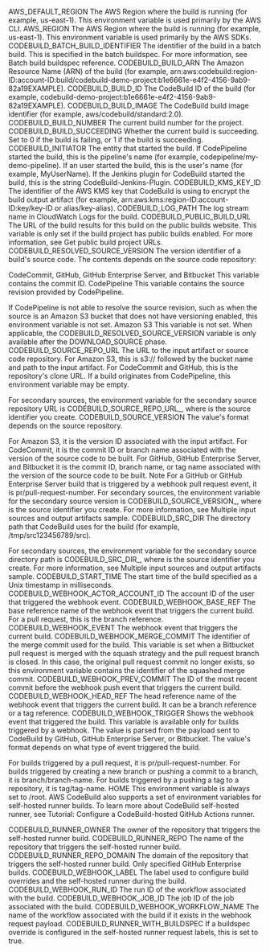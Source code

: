 AWS_DEFAULT_REGION
The AWS Region where the build is running (for example, us-east-1). This environment variable is used primarily by the AWS CLI.
AWS_REGION
The AWS Region where the build is running (for example, us-east-1). This environment variable is used primarily by the AWS SDKs.
CODEBUILD_BATCH_BUILD_IDENTIFIER
The identifier of the build in a batch build. This is specified in the batch buildspec. For more information, see Batch build buildspec reference.
CODEBUILD_BUILD_ARN
The Amazon Resource Name (ARN) of the build (for example, arn:aws:codebuild:region-ID:account-ID:build/codebuild-demo-project:b1e6661e-e4f2-4156-9ab9-82a19EXAMPLE).
CODEBUILD_BUILD_ID
The CodeBuild ID of the build (for example, codebuild-demo-project:b1e6661e-e4f2-4156-9ab9-82a19EXAMPLE).
CODEBUILD_BUILD_IMAGE
The CodeBuild build image identifier (for example, aws/codebuild/standard:2.0).
CODEBUILD_BUILD_NUMBER
The current build number for the project.
CODEBUILD_BUILD_SUCCEEDING
Whether the current build is succeeding. Set to 0 if the build is failing, or 1 if the build is succeeding.
CODEBUILD_INITIATOR
The entity that started the build. If CodePipeline started the build, this is the pipeline's name (for example, codepipeline/my-demo-pipeline). If an user started the build, this is the user's name (for example, MyUserName). If the Jenkins plugin for CodeBuild started the build, this is the string CodeBuild-Jenkins-Plugin.
CODEBUILD_KMS_KEY_ID
The identifier of the AWS KMS key that CodeBuild is using to encrypt the build output artifact (for example, arn:aws:kms:region-ID:account-ID:key/key-ID or alias/key-alias).
CODEBUILD_LOG_PATH
The log stream name in CloudWatch Logs for the build.
CODEBUILD_PUBLIC_BUILD_URL
The URL of the build results for this build on the public builds website. This variable is only set if the build project has public builds enabled. For more information, see Get public build project URLs.
CODEBUILD_RESOLVED_SOURCE_VERSION
The version identifier of a build's source code. The contents depends on the source code repository:

CodeCommit, GitHub, GitHub Enterprise Server, and Bitbucket
This variable contains the commit ID.
CodePipeline
This variable contains the source revision provided by CodePipeline.

If CodePipeline is not able to resolve the source revision, such as when the source is an Amazon S3 bucket that does not have versioning enabled, this environment variable is not set.
Amazon S3
This variable is not set.
When applicable, the CODEBUILD_RESOLVED_SOURCE_VERSION variable is only available after the DOWNLOAD_SOURCE phase.
CODEBUILD_SOURCE_REPO_URL
The URL to the input artifact or source code repository. For Amazon S3, this is s3:// followed by the bucket name and path to the input artifact. For CodeCommit and GitHub, this is the repository's clone URL. If a build originates from CodePipeline, this environment variable may be empty.

For secondary sources, the environment variable for the secondary source repository URL is CODEBUILD_SOURCE_REPO_URL_<sourceIdentifier>, where <sourceIdentifier> is the source identifier you create.
CODEBUILD_SOURCE_VERSION
The value's format depends on the source repository.

For Amazon S3, it is the version ID associated with the input artifact.
For CodeCommit, it is the commit ID or branch name associated with the version of the source code to be built.
For GitHub, GitHub Enterprise Server, and Bitbucket it is the commit ID, branch name, or tag name associated with the version of the source code to be built.
Note
For a GitHub or GitHub Enterprise Server build that is triggered by a webhook pull request event, it is pr/pull-request-number.
For secondary sources, the environment variable for the secondary source version is CODEBUILD_SOURCE_VERSION_<sourceIdentifier>, where <sourceIdentifier> is the source identifier you create. For more information, see Multiple input sources and output artifacts sample.
CODEBUILD_SRC_DIR
The directory path that CodeBuild uses for the build (for example, /tmp/src123456789/src).

For secondary sources, the environment variable for the secondary source directory path is CODEBUILD_SRC_DIR_<sourceIdentifier>, where <sourceIdentifier> is the source identifier you create. For more information, see Multiple input sources and output artifacts sample.
CODEBUILD_START_TIME
The start time of the build specified as a Unix timestamp in milliseconds.
CODEBUILD_WEBHOOK_ACTOR_ACCOUNT_ID
The account ID of the user that triggered the webhook event.
CODEBUILD_WEBHOOK_BASE_REF
The base reference name of the webhook event that triggers the current build. For a pull request, this is the branch reference.
CODEBUILD_WEBHOOK_EVENT
The webhook event that triggers the current build.
CODEBUILD_WEBHOOK_MERGE_COMMIT
The identifier of the merge commit used for the build. This variable is set when a Bitbucket pull request is merged with the squash strategy and the pull request branch is closed. In this case, the original pull request commit no longer exists, so this environment variable contains the identifier of the squashed merge commit.
CODEBUILD_WEBHOOK_PREV_COMMIT
The ID of the most recent commit before the webhook push event that triggers the current build.
CODEBUILD_WEBHOOK_HEAD_REF
The head reference name of the webhook event that triggers the current build. It can be a branch reference or a tag reference.
CODEBUILD_WEBHOOK_TRIGGER
Shows the webhook event that triggered the build. This variable is available only for builds triggered by a webhook. The value is parsed from the payload sent to CodeBuild by GitHub, GitHub Enterprise Server, or Bitbucket. The value's format depends on what type of event triggered the build.

For builds triggered by a pull request, it is pr/pull-request-number.
For builds triggered by creating a new branch or pushing a commit to a branch, it is branch/branch-name.
For builds triggered by a pushing a tag to a repository, it is tag/tag-name.
HOME
This environment variable is always set to /root.
AWS CodeBuild also supports a set of environment variables for self-hosted runner builds. To learn more about CodeBuild self-hosted runner, see Tutorial: Configure a CodeBuild-hosted GitHub Actions runner.

CODEBUILD_RUNNER_OWNER
The owner of the repository that triggers the self-hosted runner build.
CODEBUILD_RUNNER_REPO
The name of the repository that triggers the self-hosted runner build.
CODEBUILD_RUNNER_REPO_DOMAIN
The domain of the repository that triggers the self-hosted runner build. Only specified GitHub Enterprise builds.
CODEBUILD_WEBHOOK_LABEL
The label used to configure build overrides and the self-hosted runner during the build.
CODEBUILD_WEBHOOK_RUN_ID
The run ID of the workflow associated with the build.
CODEBUILD_WEBHOOK_JOB_ID
The job ID of the job associated with the build.
CODEBUILD_WEBHOOK_WORKFLOW_NAME
The name of the workflow associated with the build if it exists in the webhook request payload.
CODEBUILD_RUNNER_WITH_BUILDSPEC
If a buildspec override is configured in the self-hosted runner request labels, this is set to true.
